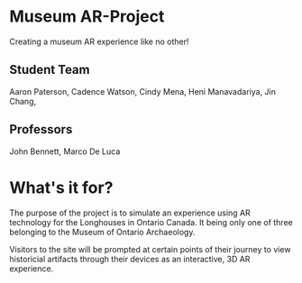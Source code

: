 # Museum AR-Project
Creating a museum AR experience like no other!

## Student Team
Aaron Paterson,
Cadence Watson,
Cindy Mena,
Heni Manavadariya,
Jin Chang,

## Professors
John Bennett,
Marco De Luca


# What's it for?
The purpose of the project is to simulate an experience using AR technology for the Longhouses in Ontario Canada. It being only one of three belonging to the Museum of Ontario Archaeology. 

Visitors to the site will be prompted at certain points of their journey to view historicial artifacts through their devices as an interactive, 3D AR experience.

